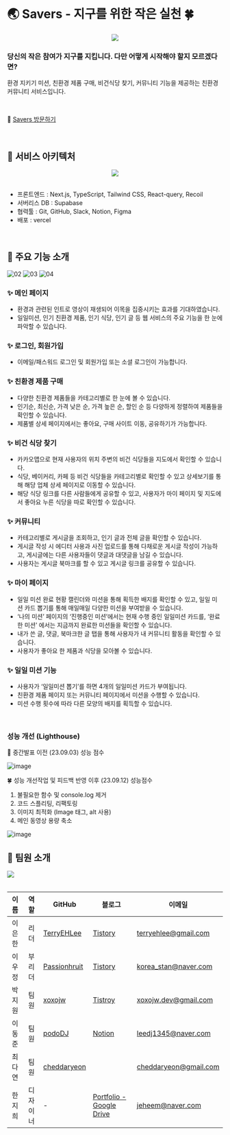 # 🌏 Savers - 지구를 위한 작은 실천 🍀

<div align="center">
  <img src="https://github.com/Savers-Save-Earth/Savers/assets/124491335/efbc8fa1-6226-4935-b671-41f4f9d4173e" />
</div>

### 당신의 작은 참여가 지구를 지킵니다. 다만 어떻게 시작해야 할지 모르겠다면?

환경 지키기 미션, 친환경 제품 구매, 비건식당 찾기, 커뮤니티 기능을 제공하는 친환경 커뮤니티 서비스입니다.

<br />

💚 [Savers 방문하기](https://savers-zeta.vercel.app/)

<br />

## 🌿 서비스 아키텍처

<div align="center">
  <img src="https://github.com/Savers-Save-Earth/Savers/assets/124491335/a3a25c5b-c8eb-418b-9240-1e4931d19fdf" />
</div>

<br />

- 프론트엔드 : Next.js, TypeScript, Tailwind CSS, React-query, Recoil
- 서버리스 DB : Supabase
- 협력툴 : Git, GitHub, Slack, Notion, Figma
- 배포 : vercel

<br />

## 🌿 주요 기능 소개
![02](https://github.com/Savers-Save-Earth/Savers/assets/124491335/640ce48f-b0ad-45fe-b968-e3faf9a7586d)
![03](https://github.com/Savers-Save-Earth/Savers/assets/124491335/46bdc293-8340-494e-94da-9fab45025778)
![04](https://github.com/Savers-Save-Earth/Savers/assets/124491335/8079ac59-5486-4f58-9b02-ee4c65c08cb3)

### ✨ 메인 페이지

- 환경과 관련된 인트로 영상이 재생되어 이목을 집중시키는 효과를 기대하였습니다.
- 일일미션, 인기 친환경 제품, 인기 식당, 인기 글 등 웹 서비스의 주요 기능을 한 눈에 파악할 수 있습니다.

### ✨ 로그인, 회원가입

- 이메일/패스워드 로그인 및 회원가입 또는 소셜 로그인이 가능합니다.

### ✨ 친환경 제품 구매

- 다양한 친환경 제품들을 카테고리별로 한 눈에 볼 수 있습니다.
- 인기순, 최신순, 가격 낮은 순, 가격 높은 순, 할인 순 등 다양하게 정렬하여 제품들을 확인할 수 있습니다.
- 제품별 상세 페이지에서는 좋아요, 구매 사이트 이동, 공유하기가 가능합니다.

### ✨ 비건 식당 찾기

- 카카오맵으로 현재 사용자의 위치 주변의 비건 식당들을 지도에서 확인할 수 있습니다.
- 식당, 베이커리, 카페 등 비건 식당들을 카테고리별로 확인할 수 있고 상세보기를 통해 해당 업체 상세 페이지로 이동할 수 있습니다.
- 해당 식당 링크를 다른 사람들에게 공유할 수 있고, 사용자가 마이 페이지 및 지도에서 좋아요 누른 식당을 따로 확인할 수 있습니다.

### ✨ 커뮤니티

- 카테고리별로 게시글을 조회하고, 인기 글과 전체 글을 확인할 수 있습니다.
- 게시글 작성 시 에디터 사용과 사진 업로드를 통해 다채로운 게시글 작성이 가능하고, 게시글에는 다른 사용자들이 댓글과 대댓글을 남길 수 있습니다.
- 사용자는 게시글 북마크를 할 수 있고 게시글 링크를 공유할 수 있습니다.

### ✨ 마이 페이지

- 일일 미션 완료 현황 캘린더와 미션을 통해 획득한 배지를 확인할 수 있고, 일일 미션 카드 뽑기를 통해 매일매일 다양한 미션을 부여받을 수 있습니다.
- ‘나의 미션’ 페이지의 ‘진행중인 미션’에서는 현재 수행 중인 일일미션 카드를, ‘완료한 미션’ 에서는 지금까지 완료한 미션들을 확인할 수 있습니다.
- 내가 쓴 글, 댓글, 북마크한 글 탭을 통해 사용자가 내 커뮤니티 활동을 확인할 수 있습니다.
- 사용자가 좋아요 한 제품과 식당을 모아볼 수 있습니다.

### ✨ 일일 미션 기능

- 사용자가 ‘일일미션 뽑기’를 하면 4개의 일일미션 카드가 부여됩니다.
- 친환경 제품 페이지 또는 커뮤니티 페이지에서 미션을 수행할 수 있습니다.
- 미션 수행 횟수에 따라 다른 모양의 배지를 획득할 수 있습니다.

<br />

### 성능 개선 (Lighthouse)

🌱 중간발표 이전 (23.09.03) 성능 점수

![image](https://github.com/Passionhruit/Savers/assets/92542456/fccb515f-a40c-4e64-81d8-6e7b894c3918)

🍀 성능 개선작업  및 피드백 반영 이후 (23.09.12) 성능점수

1. 불필요한 함수 및 console.log 제거
2. 코드 스플리팅, 리팩토링
3. 이미지 최적화 (Image 태그, alt 사용)
4. 메인 동영상 용량 축소

![image](https://github.com/Passionhruit/Savers/assets/92542456/49832b3b-41b0-4bd6-91d3-fe1972266086)



## 🌿 팀원 소개

<img src="https://github.com/Savers-Save-Earth/Savers/assets/124491335/f8f6123c-b668-403e-88e1-2509a1888194" />

<br />
<br />

| 이름 | 역할 | GitHub | 블로그 | 이메일 |
|:---:|:---:|--------------|------|-------|
| 이은한 | 리더 | [TerryEHLee](https://github.com/TerryEHLee) | [Tistory](https://terryehlee.tistory.com/) | terryehlee@gmail.com |
| 이우정 | 부리더 | [Passionhruit](https://github.com/Passionhruit) | [Tistory](https://passionfruit6.tistory.com/) | korea_stan@naver.com |    
| 박지원 | 팀원 | [xoxojw](https://github.com/xoxojw) | [Tistroy](https://xoxojw.tistory.com/) | xoxojw.dev@gmail.com |
| 이동준 | 팀원 | [podoDJ](https://github.com/podoDJ) | [Notion](https://florentine-shawl-685.notion.site/2f0a4e2eb99e46e984b0eb3cf8f4f9ca?v=e2972c99943a4bdab5f4251b20db3546&pvs=4) | leedj1345@naver.com |
| 최다연 | 팀원 | [cheddaryeon](https://github.com/cheddaryeon) |  | cheddaryeon@gmail.com |
| 한지희 | 디자이너 | - | [Portfolio - Google Drive](https://drive.google.com/file/d/12_woSM0IkUmUxK3ryJ5dpC7rXAspT7Uc/view?usp=sharing) | jeheem@naver.com |

